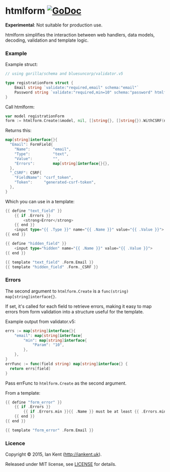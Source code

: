 htmlform [![GoDoc](https://godoc.org/github.com/ian-kent/htmlform?status.svg)](https://godoc.org/github.com/ian-kent/htmlform)
========

**Experimental**: Not suitable for production use.

htmlform simplifies the interaction between web handlers, data models, decoding, validation and template logic.

### Example

Example struct:
```go
// using gorilla/schema and bluesuncorp/validator.v5

type registrationForm struct {
    Email string `validate:"required,email" schema:"email"`
    Password string `validate:"required,min=10" schema:"password" htmlform:"type=password"`
}
```

Call htmlform:
```go
var model registrationForm
form := htmlform.Create(&model, nil, []string{}, []string{}).WithCSRF(nosurf.FormFieldName, nosurf.Token(req))
```

Returns this:
```go
map[string]interface{}{
  "Email": FormField{
    "Name":          "email",
    "Type":          "text",
    "Value":         "",
    "Errors":        map[string]interface{}{},
  },
  "_CSRF": CSRF{
    "FieldName": "csrf_token",
    "Token":     "generated-csrf-token",
  },
}
```

Which you can use in a template:
```go
{{ define "text_field" }}
    {{ if .Errors }}
        <strong>Error</strong>
    {{ end }}
    <input type="{{ .Type }}" name="{{ .Name }}" value="{{ .Value }}">
{{ end }}

{{ define "hidden_field" }}
    <input type="hidden" name="{{ .Name }}" value="{{ .Value }}">
{{ end }}

{{ template "text_field" .Form.Email }}
{{ template "hidden_field" .Form._CSRF }}
```

### Errors

The second argument to `htmlform.Create` is a `func(string) map[string]interface{}`.

If set, it's called for each field to retrieve errors, making it easy to map
errors from form validation into a structure useful for the template.

Example output from validator.v5:

```go
errs := map[string]interface{}{
    "email": map[string]interface{
        "min": map[string]interface{
            "Param": "10",
        },
    },
}
errFunc := func(field string) map[string]interface{} {
  return errs[field]
}
```

Pass errFunc to `htmlform.Create` as the second argument.

From a template:

```go
{{ define "form_error" }}
    {{ if .Errors }}
        {{ if .Errors.min }}{{ .Name }} must be at least {{ .Errors.min.Param }} characters{{ end }}
    {{ end }}
{{ end }}

{{ template "form_error" .Form.Email }}
```

### Licence

Copyright ©‎ 2015, Ian Kent (http://iankent.uk).

Released under MIT license, see [LICENSE](LICENSE.md) for details.
